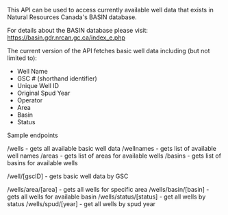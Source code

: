 This API can be used to access currently available well data that exists in Natural Resources Canada's BASIN database.

For details about the BASIN database please visit: https://basin.gdr.nrcan.gc.ca/index_e.php

The current version of the API fetches basic well data including (but not limited to):

- Well Name
- GSC # (shorthand identifier)
- Unique Well ID
- Original Spud Year
- Operator
- Area
- Basin
- Status

Sample endpoints

/wells - gets all available basic well data
/wellnames - gets list of available well names
/areas - gets list of areas for available wells
/basins - gets list of basins for available wells

/well/[gscID] - gets basic well data by GSC

/wells/area/[area] - gets all wells for specific area
/wells/basin/[basin] - gets all wells for available basin
/wells/status/[status] - get all wells by status
/wells/spud/[year] - get all wells by spud year